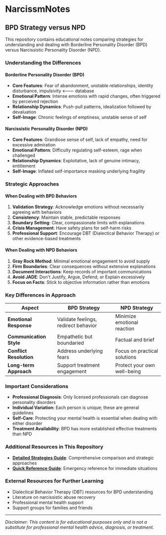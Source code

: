 # NarcissmNotes

## BPD Strategy versus NPD

This repository contains educational notes comparing strategies for understanding and dealing with Borderline Personality Disorder (BPD) versus Narcissistic Personality Disorder (NPD).

### Understanding the Differences

#### Borderline Personality Disorder (BPD)
- **Core Features**: Fear of abandonment, unstable relationships, identity disturbance, impulsivity <--- database
- **Emotional Pattern**: Intense emotions with rapid changes, often triggered by perceived rejection
- **Relationship Dynamics**: Push-pull patterns, idealization followed by devaluation 
- **Self-Image**: Chronic feelings of emptiness, unstable sense of self

#### Narcissistic Personality Disorder (NPD)
- **Core Features**: Grandiose sense of self, lack of empathy, need for excessive admiration
- **Emotional Pattern**: Difficulty regulating self-esteem, rage when challenged
- **Relationship Dynamics**: Exploitative, lack of genuine intimacy, entitlement
- **Self-Image**: Inflated self-importance masking underlying fragility

### Strategic Approaches

#### When Dealing with BPD Behaviors
1. **Validation Strategy**: Acknowledge emotions without necessarily agreeing with behaviors
2. **Consistency**: Maintain stable, predictable responses
3. **Boundary Setting**: Clear, compassionate limits with explanations
4. **Crisis Management**: Have safety plans for self-harm risks
5. **Professional Support**: Encourage DBT (Dialectical Behavior Therapy) or other evidence-based treatments

#### When Dealing with NPD Behaviors
1. **Gray Rock Method**: Minimal emotional engagement to avoid supply
2. **Firm Boundaries**: Clear consequences without extensive explanations
3. **Document Interactions**: Keep records of important communications
4. **Avoid JADE**: Don't Justify, Argue, Defend, or Explain excessively
5. **Focus on Facts**: Stick to objective information rather than emotions

### Key Differences in Approach

| Aspect | BPD Strategy | NPD Strategy |
|--------|--------------|--------------|
| **Emotional Response** | Validate feelings, redirect behavior | Minimize emotional reaction |
| **Communication Style** | Empathetic but boundaried | Factual and brief |
| **Conflict Resolution** | Address underlying fears | Focus on practical solutions |
| **Long-term Approach** | Support treatment engagement | Protect your own well-being |

### Important Considerations

- **Professional Diagnosis**: Only licensed professionals can diagnose personality disorders
- **Individual Variation**: Each person is unique; these are general guidelines
- **Self-Care**: Protecting your mental health is essential when dealing with either disorder
- **Treatment Availability**: BPD has more established effective treatments than NPD

### Additional Resources in This Repository

- **[Detailed Strategies Guide](BPD_vs_NPD_Strategies.md)**: Comprehensive comparison and strategic approaches
- **[Quick Reference Guide](Quick_Reference.md)**: Emergency reference for immediate situations

### External Resources for Further Learning

- Dialectical Behavior Therapy (DBT) resources for BPD understanding
- Literature on narcissistic abuse recovery
- Professional mental health support
- Support groups for families and friends

---

*Disclaimer: This content is for educational purposes only and is not a substitute for professional mental health advice, diagnosis, or treatment.*
